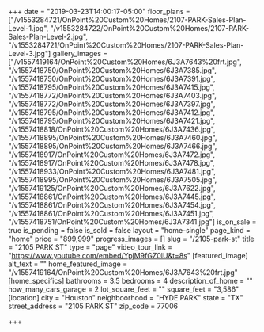 +++
date = "2019-03-23T14:00:17-05:00"
floor_plans = ["/v1553284721/OnPoint%20Custom%20Homes/2107-PARK-Sales-Plan-Level-1.jpg", "/v1553284722/OnPoint%20Custom%20Homes/2107-PARK-Sales-Plan-Level-2.jpg", "/v1553284721/OnPoint%20Custom%20Homes/2107-PARK-Sales-Plan-Level-3.jpg"]
gallery_images = ["/v1557419164/OnPoint%20Custom%20Homes/6J3A7643%20frt.jpg", "/v1557418750/OnPoint%20Custom%20Homes/6J3A7385.jpg", "/v1557418750/OnPoint%20Custom%20Homes/6J3A7391.jpg", "/v1557418795/OnPoint%20Custom%20Homes/6J3A7415.jpg", "/v1557418772/OnPoint%20Custom%20Homes/6J3A7403.jpg", "/v1557418772/OnPoint%20Custom%20Homes/6J3A7397.jpg", "/v1557418795/OnPoint%20Custom%20Homes/6J3A7412.jpg", "/v1557418795/OnPoint%20Custom%20Homes/6J3A7421.jpg", "/v1557418818/OnPoint%20Custom%20Homes/6J3A7436.jpg", "/v1557418895/OnPoint%20Custom%20Homes/6J3A7460.jpg", "/v1557418895/OnPoint%20Custom%20Homes/6J3A7466.jpg", "/v1557418917/OnPoint%20Custom%20Homes/6J3A7472.jpg", "/v1557418917/OnPoint%20Custom%20Homes/6J3A7478.jpg", "/v1557418933/OnPoint%20Custom%20Homes/6J3A7481.jpg", "/v1557418995/OnPoint%20Custom%20Homes/6J3A7505.jpg", "/v1557419125/OnPoint%20Custom%20Homes/6J3A7622.jpg", "/v1557418861/OnPoint%20Custom%20Homes/6J3A7445.jpg", "/v1557418861/OnPoint%20Custom%20Homes/6J3A7454.jpg", "/v1557418861/OnPoint%20Custom%20Homes/6J3A7451.jpg", "/v1557418751/OnPoint%20Custom%20Homes/6J3A7341.jpg"]
is_on_sale = true
is_pending = false
is_sold = false
layout = "home-single"
page_kind = "home"
price = "899,999"
progress_images = []
slug = "/2105-park-st"
title = "2105 PARK ST"
type = "page"
video_tour_link = "https://www.youtube.com/embed/YpjM9fGZ0lU&t=8s"
[featured_image]
alt_text = ""
home_featured_image = "/v1557419164/OnPoint%20Custom%20Homes/6J3A7643%20frt.jpg"
[home_specifics]
bathrooms = 3.5
bedrooms = 4
description_of_home = ""
how_many_cars_garage = 2
lot_square_feet = ""
square_feet = "3,586"
[location]
city = "Houston"
neighboorhood = "HYDE PARK"
state = "TX"
street_address = "2105 PARK ST"
zip_code = 77006

+++
